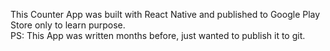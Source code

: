 This Counter App was built with React Native and published to Google Play Store only to learn purpose.<br>
PS: This App was written months before, just wanted to publish it to git.
